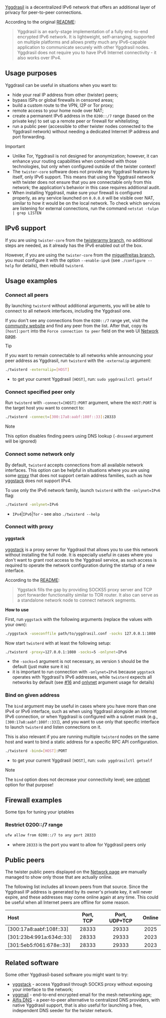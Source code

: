 [Yggdrasil](https://yggdrasil-network.github.io/) is a decentralized IPv6 network that offers an additional layer of privacy for peer-to-peer connections.

According to the original [README](https://github.com/yggdrasil-network/yggdrasil-go#introduction):

> Yggdrasil is an early-stage implementation of a fully end-to-end encrypted IPv6 network. It is lightweight, self-arranging, supported on multiple platforms and allows pretty much any IPv6-capable application to communicate securely with other Yggdrasil nodes. Yggdrasil does not require you to have IPv6 Internet connectivity - it also works over IPv4.

## Usage purposes

Yggdrasil can be useful in situations when you want to:
* hide your real IP address from other (twister) peers;
* bypass ISPs or global firewalls in censored areas;
* build a custom route to the VPN, I2P or Tor proxy;
* remote access to your home node over NAT;
* create a permanent IPv6 address in the `0200::/7` range (based on the private key) to set up a remote peer or firewall for whitelisting;
* run a public peer (accessible to other twister nodes connected to the Yggdrasil network) without needing a dedicated Internet IP address and port forwarding.

> [!IMPORTANT] 
> * Unlike Tor, Yggdrasil is not designed for anonymization; however, it can enhance your routing capabilities when combined with those technologies, but only when configured outside of the twister context!
> * The `twister-core` software does not provide any Yggdrasil features by itself, only IPv6 support. This means that using the Yggdrasil network with twister does not ensure that you are connectable only from this network; the application's behavior in this case requires additional audit.
> * When installing Yggdrasil, make sure your firewall is configured properly, as any service launched on `0.0.0.0` will be visible over NAT, similar to how it would be on the local network. To check which services are listening for external connections, run the command `netstat -tulpn | grep LISTEN`

## IPv6 support

If you are using `twister-core` from the [twisterarmy branch](https://github.com/twisterarmy/twister-core), no additional steps are needed, as it already has the IPv6 enabled out of the box.

However, if you are using the `twister-core` from the [miguelfreitas branch](https://github.com/miguelfreitas/twister-core), you must configure it with the option `--enable-ipv6` (see `./configure --help` for details), then rebuild `twisterd`.

## Usage examples

### Connect all peers

By launching `twisterd` without additional arguments, you will be able to connect to all network interfaces, including the Yggdrasil one.

If you don't see any connections from the `0200::/7` range yet, visit the [community website](https://twisterarmy.github.io/network#public-peers) and find any peer from the list. After that, copy its `[host]:port` into the `Force connection to peer` field on the web UI [Network page](http://127.0.0.1:28332/network.html).

> [!TIP]
> If you want to remain connectable to all networks while announcing your peer address as Yggdrasil, run `twisterd` with the `-externalip` argument:
>
> ``` bash
> ./twisterd -externalip=[HOST]
> ```
> * to get your current Yggdrasil `[HOST]`, run: `sudo yggdrasilctl getself`

### Connect specified peer only

Run `twisterd` with `-connect=[HOST]:PORT` argument, where the `HOST:PORT` is the target host you want to connect to:

``` bash
./twisterd -connect=[300:17a8:aabf:108f::33]:28333
```

> [!NOTE]
> This option disables finding peers using DNS lookup (`-dnsseed` argument will be ignored)

### Connect some network only

By default, `twisterd` accepts connections from all available network interfaces. This option can be helpful in situations where you are using some [proxy](#connect-with-proxy) that does not support certain address families, such as how [yggstack](#yggstack) does not support IPv4.

To use only the IPv6 network family, launch `twisterd` with the `-onlynet=IPv6` flag:

``` bash
./twisterd -onlynet=IPv6
```
* `IPv4`|`IPv6`|`Tor` - see also `./twisterd --help`

### Connect with proxy

#### yggstack

[yggstack](https://github.com/yggdrasil-network/yggstack) is a proxy server for Yggdrasil that allows you to use this network without installing the full node. It is especially useful in cases where you don't want to grant root access to the Yggdrasil service, as such access is required to operate the network configuration during the startup of a new interface.

According to the [README](https://github.com/yggdrasil-network/yggstack#introduction):
> Yggstack fills the gap by providing SOCKS5 proxy server and TCP port forwarder functionality similar to TOR router. It also can serve as a standalone network node to connect network segments.

**How to use**

First, run `yggstack` with the following arguments (replace the values with your own):

``` bash
./yggstack -useconffile path/to/yggdrasil.conf -socks 127.0.0.1:1080
```
Now start `twisterd` with at least the following setup:

``` bash
./twisterd -proxy=127.0.0.1:1080 -socks=5 -onlynet=IPv6
```
* the `-socks=5` argument is not necessary, as version `5` should be the default (just make sure it is)
* it is important to run connection with `-onlynet=IPv6` because `yggstack` operates with Yggdrasil's IPv6 addresses, while `twisterd` expects all networks by default (see [#16](https://github.com/twisterarmy/twister-core/issues/16) and [onlynet](#connect-some-network-only) argument usage for details)

### Bind on given address

The `bind` argument may be useful in cases where you have more than one IPv4 or IPv6 interface, such as when using Yggdrasil alongside an Internet IPv6 connection, or when Yggdrasil is configured with a subnet mask (e.g., `[300:17a8:aabf:108f::33]`), and you want to use only that specific interface to launch `twisterd` and listen connections on it.

This is also relevant if you are running multiple `twisterd` nodes on the same host and want to bind a static address for a specific RPC API configuration.

``` bash
./twisterd -bind=[HOST]:PORT
```
* to get your current Yggdrasil `[HOST]`, run: `sudo yggdrasilctl getself`

> [!NOTE]
> The `bind` option does not decrease your connectivity level; see [onlynet](#connect-some-network-only) option for that purpose!

## Firewall examples

Some tips for tuning your iptables

### Restrict 0200::/7 range

``` bash
ufw allow from 0200::/7 to any port 28333
```
* where `28333` is the port you want to allow for Yggdrasil peers only

## Public peers

The twister public peers displayed on the [Network page](https://twisterarmy.github.io/network#public-peers) are manually managed to show only those that are actually online.

The following list includes all known peers from that source. Since the Yggdrasil IP address is generated by its owner's private key, it will never expire, and these addresses may come online again at any time. This could be useful when all Internet peers are offline for some reason.

| Host                      | Port, TCP | Port, UDP+TCP | Online |
|:--------------------------|:---------:|:-------------:|:------:|
| [300:17a8:aabf:108f::33]  | 28333     | 29333         | 2025   |
| [301:23b4:991a:634d::33]  | 28333     | 29333         | 2023   |
| [301:5eb5:f061:678e::33]  | 28333     | 29333         | 2023   |

## Related software

Some other Yggdrasil-based software you might want to try:

* [yggstack](https://github.com/yggdrasil-network/yggstack) - access Yggdrasil through SOCKS proxy without exposing your interface to the network;
* [yggmail](https://github.com/neilalexander/yggmail) - end-to-end encrypted email for the mesh networking age;
* [Alfis DNS](https://github.com/Revertron/Alfis/) - a peer-to-peer alternative to centralized DNS providers, with native Yggdrasil support, that is also useful for launching a free, independent DNS seeder for the twister network.